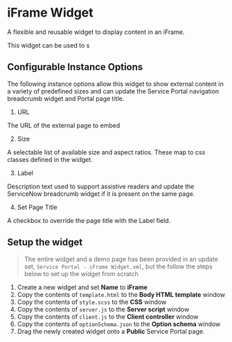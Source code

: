 # iFrame Widget
A flexible and reusable widget to display content in an iFrame.

This widget can be used to s

## Configurable Instance Options

The following instance options allow this widget to show external content in a variety of predefined sizes and can update the Service Portal navigation breadcrumb widget and Portal page title.

1. URL

The URL of the external page to embed

2. Size

A selectable list of available size and aspect ratios. These map to css classes defined in the widget.

3. Label

Description text used to support assistive readers and update the ServiceNow breadcrumb widget if it is present on the same page.

4. Set Page Title

A checkbox to override the page title with the Label field.


## Setup the widget

> The entire widget and a demo page has been provided in an update set, `Service Portal - iFrame Widget.xml`, but the follow the steps below to set up the widget from scratch

1. Create a new widget and set **Name** to **iFrame**
2. Copy the contents of `template.html` to the **Body HTML template** window
3. Copy the contents of `style.scss` to the **CSS** window
4. Copy the contents of `server.js` to the **Server script** window
5. Copy the contents of `client.js` to the **Client controller** window
6. Copy the contents of `optionSchema.json` to the **Option schema** window
7. Drag the newly created widget onto a **Public** Service Portal page.
